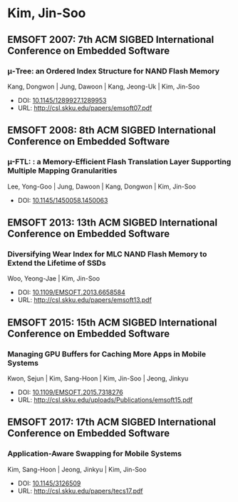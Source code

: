 # Kim, Jin-Soo

## EMSOFT 2007: 7th ACM SIGBED International Conference on Embedded Software

### μ-Tree: an Ordered Index Structure for NAND Flash Memory
Kang, Dongwon | Jung, Dawoon | Kang, Jeong-Uk | Kim, Jin-Soo
* DOI: [10.1145/1289927.1289953](https://doi.org/10.1145/1289927.1289953)
* URL: <http://csl.skku.edu/papers/emsoft07.pdf>

## EMSOFT 2008: 8th ACM SIGBED International Conference on Embedded Software

### µ-FTL: : a Memory-Efficient Flash Translation Layer Supporting Multiple Mapping Granularities
Lee, Yong-Goo | Jung, Dawoon | Kang, Dongwon | Kim, Jin-Soo
* DOI: [10.1145/1450058.1450063](https://doi.org/10.1145/1450058.1450063)

## EMSOFT 2013: 13th ACM SIGBED International Conference on Embedded Software

### Diversifying Wear Index for MLC NAND Flash Memory to Extend the Lifetime of SSDs
Woo, Yeong-Jae | Kim, Jin-Soo
* DOI: [10.1109/EMSOFT.2013.6658584](https://doi.org/10.1109/EMSOFT.2013.6658584)
* URL: <http://csl.skku.edu/papers/emsoft13.pdf>

## EMSOFT 2015: 15th ACM SIGBED International Conference on Embedded Software

### Managing GPU Buffers for Caching More Apps in Mobile Systems
Kwon, Sejun | Kim, Sang-Hoon | Kim, Jin-Soo | Jeong, Jinkyu
* DOI: [10.1109/EMSOFT.2015.7318276](https://doi.org/10.1109/EMSOFT.2015.7318276)
* URL: <http://csl.skku.edu/uploads/Publications/emsoft15.pdf>

## EMSOFT 2017: 17th ACM SIGBED International Conference on Embedded Software

### Application-Aware Swapping for Mobile Systems
Kim, Sang-Hoon | Jeong, Jinkyu | Kim, Jin-Soo
* DOI: [10.1145/3126509](https://doi.org/10.1145/3126509)
* URL: <http://csl.skku.edu/papers/tecs17.pdf>


